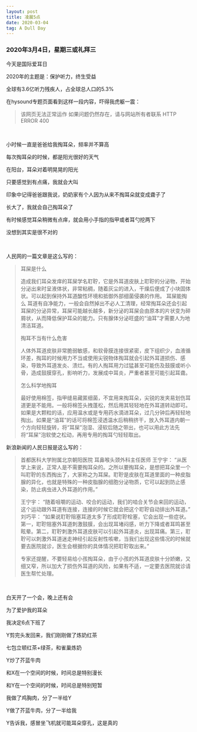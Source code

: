 ```yaml
---
layout: post
title: 凌晨5点
date: 2020-03-04
tag: A Dull Day
---
```


### 2020年3月4日，星期三或礼拜三

今天是国际爱耳日

2020年的主题是：保护听力，终生受益

全球有3.6亿听力残疾人，占全球总人口的5.3%

在hysound专题页面看到这样一段内容，吓得我虎躯一震：

>  该网页无法正常运作
如果问题仍然存在，请与网站所有者联系
HTTP ERROR 400

<br/>

小时候一直是爸爸给我掏耳朵，频率并不算高

每次掏耳朵的时候，都是阳光很好的天气

在阳台，耳朵对着明晃晃的阳光

只要感觉到有点痛，我就会大叫

印象中记得爸爸跟我说，奶奶家有个人因为从来不掏耳朵就变成聋子了

长大了，我就会自己掏耳朵了

有时候感觉耳朵稍微有点痒，就会用小手指的指甲或者耳勺挖两下

没想到其实是很不对的

<br/>

人民网的一篇文章是这么写的：

> 耳屎是什么 
>
> 造成我们耳朵发痒的耳屎学名耵聍，它是外耳道皮肤上耵聍的分泌物，开始分泌出来时呈液体状，非常粘稠，随着灰尘的进入，干燥后便成了小块固体状。可以起到保持外耳道酸性环境和抵御外部细菌侵袭的作用。 耳屎能掏么 耳道有自净能力，一般会自然掉出不必人工清理，经常掏耳朵还会引起耳屎的分泌异常，耳屎可能越长越多，新分泌的耳屎会由原本的片状变为碎屑状，从而降低保护耳朵的能力。只有腺体分泌旺盛的“油耳”才需要人为地清洁耳道。 
>
> 掏耳不当有什么危害 
>
> 人体外耳道皮肤非常脆弱敏感，和软骨膜连接很紧密，皮下组织少，血液循环差，掏耳的时候用力不当或使用尖锐物体掏耳就会引起外耳道损伤、感染，导致外耳道发炎、溃烂。有的人掏耳用力过猛甚至可能伤及鼓膜或听小骨，造成鼓膜穿孔，影响听力，发展成中耳炎，严重者甚至可能引起耳聋。 
>
> 怎么科学地掏耳 
>
> 最好使用棉签，指甲缝易藏匿细菌，不宜用来掏耳朵，尖锐的发夹易划伤耳道更是不能用。一般将棉签头拽蓬松，然后用其轻轻地在外耳道转动即可。如果是大颗粒的话，应用温水或是专用药水滴进耳朵，过几分钟后再轻轻地掏出。如果是“油耳”的话可将棉签浸透温水后稍稍挤干，放入外耳道内朝一个方向轻轻旋转，将“耳屎”泡湿、浸软后随之带出，也可以用此方法先将“耳屎”泡软使之松动，再用专用的掏耳勺轻轻取出。

新浪新闻的人民日报是这么写的： 

> 首都医科大学附属北京朝阳医院 耳鼻喉头颈外科主任医师 王宁宇： “从医学上来说，正常人是不需要掏耳朵的。之所以要掏耳朵，是想把耳朵里一个叫耵聍的东西掏出了，大家称之为耳屎。耵聍是皮肤在耳道里面的一种皮脂腺的异化，也就是特殊的一种皮脂腺的细胞分泌物质，它可以起到防止感染，防止病虫进入外耳道的作用。” 
>
> 王宁宇： “随着咀嚼的运动、咬合的运动，我们的啮合关节会来回的运动，这个运动跟外耳道有连接，连接的时候它就会把这个耵聍自动排出外耳道。” 刘巧平： “如果说耵聍阻塞耳道太多了形成耵聍栓塞，它会出现一些症状。第一，耵聍阻塞外耳道刺激鼓膜，会出现耳堵闷感，听力下降或者耳鸣甚至眩晕。第二，耵聍刺激外耳道皮肤可以引起外耳道炎，出现耳痛。第三，耵聍可以刺激外耳道迷走神经引起反射性咳嗽，当我们出现这些情况的时候就要去医院就诊，医生会根据你的具体情况把耵聍取出来。” 
>
> 专家还提醒，不要轻易给小孩掏耳朵，由于小孩的外耳道皮肤十分娇嫩，又细又窄，所以加大了损伤外耳道的风险，如果有不适，一定要去医院就诊请医生帮忙处理。


<br/>

白天开了一个会，晚上还有会

为了爱护我的耳朵

我决定6点下班了

Y剪完头发回来，我们刚刚做了炼奶红茶

七包立顿红茶+绿茶，和雀巢炼奶

Y炒了芥蓝牛肉

和X在一个空间的时候，时间总是特别漫长

和Y在一个空间的时候，时间总是特别短暂

我做了鸡胸肉，分了一半给Y

Y做了芥蓝牛肉，分了一半给我

Y告诉我，感冒坐飞机就可能耳朵穿孔，这是真的

<br/>
